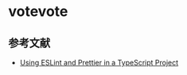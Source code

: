 # votevote

## 参考文献

- [Using ESLint and Prettier in a TypeScript Project](https://www.robertcooper.me/using-eslint-and-prettier-in-a-typescript-project)
